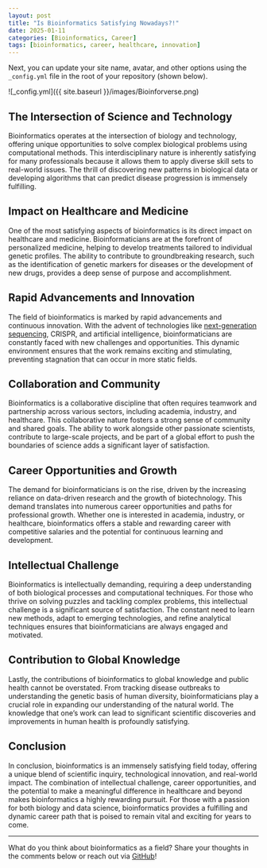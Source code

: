 ```yaml
---
layout: post
title: "Is Bioinformatics Satisfying Nowadays?!"
date: 2025-01-11
categories: [Bioinformatics, Career]
tags: [bioinformatics, career, healthcare, innovation]
---
```


Next, you can update your site name, avatar, and other options using the `_config.yml` file in the root of your repository (shown below).

![_config.yml]({{ site.baseurl }}/images/Bioinforverse.png)

## The Intersection of Science and Technology
Bioinformatics operates at the intersection of biology and technology, offering unique opportunities to solve complex biological problems using computational methods. This interdisciplinary nature is inherently satisfying for many professionals because it allows them to apply diverse skill sets to real-world issues. The thrill of discovering new patterns in biological data or developing algorithms that can predict disease progression is immensely fulfilling.

## Impact on Healthcare and Medicine
One of the most satisfying aspects of bioinformatics is its direct impact on healthcare and medicine. Bioinformaticians are at the forefront of personalized medicine, helping to develop treatments tailored to individual genetic profiles. The ability to contribute to groundbreaking research, such as the identification of genetic markers for diseases or the development of new drugs, provides a deep sense of purpose and accomplishment.

## Rapid Advancements and Innovation
The field of bioinformatics is marked by rapid advancements and continuous innovation. With the advent of technologies like [next-generation sequencing](https://en.wikipedia.org/wiki/Next-generation_sequencing), CRISPR, and artificial intelligence, bioinformaticians are constantly faced with new challenges and opportunities. This dynamic environment ensures that the work remains exciting and stimulating, preventing stagnation that can occur in more static fields.

## Collaboration and Community
Bioinformatics is a collaborative discipline that often requires teamwork and partnership across various sectors, including academia, industry, and healthcare. This collaborative nature fosters a strong sense of community and shared goals. The ability to work alongside other passionate scientists, contribute to large-scale projects, and be part of a global effort to push the boundaries of science adds a significant layer of satisfaction.

## Career Opportunities and Growth
The demand for bioinformaticians is on the rise, driven by the increasing reliance on data-driven research and the growth of biotechnology. This demand translates into numerous career opportunities and paths for professional growth. Whether one is interested in academia, industry, or healthcare, bioinformatics offers a stable and rewarding career with competitive salaries and the potential for continuous learning and development.

## Intellectual Challenge
Bioinformatics is intellectually demanding, requiring a deep understanding of both biological processes and computational techniques. For those who thrive on solving puzzles and tackling complex problems, this intellectual challenge is a significant source of satisfaction. The constant need to learn new methods, adapt to emerging technologies, and refine analytical techniques ensures that bioinformaticians are always engaged and motivated.

## Contribution to Global Knowledge
Lastly, the contributions of bioinformatics to global knowledge and public health cannot be overstated. From tracking disease outbreaks to understanding the genetic basis of human diversity, bioinformaticians play a crucial role in expanding our understanding of the natural world. The knowledge that one’s work can lead to significant scientific discoveries and improvements in human health is profoundly satisfying.

## Conclusion
In conclusion, bioinformatics is an immensely satisfying field today, offering a unique blend of scientific inquiry, technological innovation, and real-world impact. The combination of intellectual challenge, career opportunities, and the potential to make a meaningful difference in healthcare and beyond makes bioinformatics a highly rewarding pursuit. For those with a passion for both biology and data science, bioinformatics provides a fulfilling and dynamic career path that is poised to remain vital and exciting for years to come.

---

What do you think about bioinformatics as a field? Share your thoughts in the comments below or reach out via [GitHub](https://github.com/RojinaSk)!
